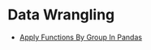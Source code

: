# Data Wrangling
* [Apply Functions By Group In Pandas](code/Apply-Functions-By-Group-In-Pandas.py)
